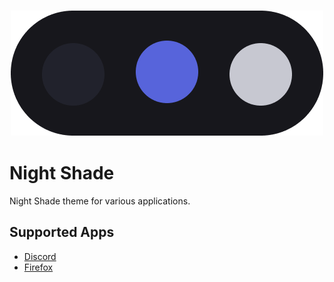 <h3 align="center"><img src="img/palette.png"></h3>

# Night Shade
Night Shade theme for various applications.
## Supported Apps
- [Discord](https://github.com/liferuin/night-shade-discord)
- [Firefox](https://github.com/liferuin/night-shade-firefox)
